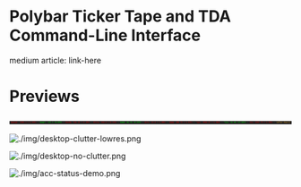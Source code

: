# Polybar Ticker Tape and TDA Command-Line Interface

medium article: link-here

# Previews

![](img/actual-ticker-close.png)

![./img/desktop-clutter-lowres.png]()

![./img/desktop-no-clutter.png]()

![./img/acc-status-demo.png]()
